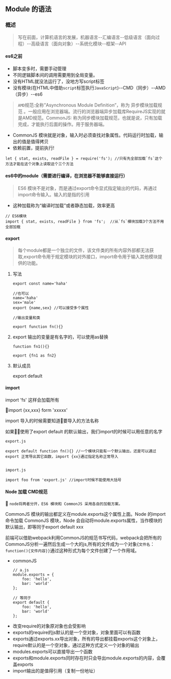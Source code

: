 ## Module 的语法

### 概述

> 写在前面，计算机语言的发展，机器语言--汇编语言--低级语言（面向过程）--高级语言（面向对象）--系统化模块--框架--API

#### es6之前

+ 脚本变多时，需要手动管理
+ 不同逻辑脚本间的调用需要用到全局变量。
+ 没有HTML就没法运行了，没地方写script标签
+ 没有模块(在HTML中借助`script`标签执行`JavaScript`)--CMD（同步）--AMD（异步）--es6

>`AMD`规范:全称”Asynchronous Module Definition”，称为 异步模块加载规范 。一般应用在浏览器端。流行的浏览器端异步加载库RequireJS实现的就是AMD规范。CommonJS: 称为同步模块加载规范，也就是说，只有加载完成，才能执行后面的操作。用于服务器端。<br/>

+ CommonJS 模块就是对象，输入时必须查找对象属性。代码运行时加载，输出的值是值得拷贝
+ 依赖前置，提前执行!
```
let { stat, exists, readFile } = require('fs'); //只有先全部加载`fs`这个方法才能在这个对象上读取这个三个方法
```

#### es6中的module（需要进行编译，在浏览器不能够直接运行）

> ES6 模块不是对象，而是通过export命令显式指定输出的代码，再通过import命令输入。输入的是指的引用

+ 这种加载称为“编译时加载”或者静态加载，效率更高

```
// ES6模块
import { stat, exists, readFile } from 'fs';  //从`fs`模块加载3个方法不用全部加载
```

#### export

>每个module都是一个独立的文件，该文件类的所有内容外部都无法获取,export命令用于规定模块的对外接口，import命令用于输入其他模块提供的功能。

1. 写法

    ```
    export const name='haha'

    //也可以
    name='haha'
    sex='male'
    export {name,sex} //可以接受多个属性

    //输出变量和类

    export function fn(){}

    ```

2. export 输出的变量是有名字的，可以使用as替换

    ```
    function fn1(){}

    export {fn1 as fn2}

    ```

3. 默认成员

    export default 
#### import

import 'fs' 这样会加载所有

import {xx,xxx} form 'xxxxx'

import 导入的时候需要知道要导入的方法名称

如果使用了export default 的默认输出，我们import的时候可以用任意的名字

```
export.js

export default function fn(){} //一个模块只能有一个默认输出，还是可以通过export 正常导出其它函数，import {xx}通过指定名称正常导入


import.js 

import foo from 'export.js' //import时候不能使用大括号

```


#### Node 加载 CMD规范

`node将两者分开，ES6 模块和 CommonJS 采用各自的加载方案。`

CommonJS 模块的输出都定义在module.exports这个属性上面。Node 的import命令加载 CommonJS 模块，Node 会自动将module.exports属性，当作模块的默认输出，即等同于export default xxx

前端可以借助webpack利用CommonJS的规范书写代码，webpack会把所有的CommonJS分析一遍然后生成一个大的js,所有的文件成为一个对象{`文件名`：`function(){文件内容}}`通过这种形式为每个文件创建了一个作用域。
+ commonJS
    ```
    // a.js
    module.exports = {
        foo: 'hello',
        bar: 'world'
    };

    // 等同于
    export default {
        foo: 'hello',
        bar: 'world'
    };
    ```
+ 改变require的对象原对象也会受影响 
+ exports的require的js默认的是一个空对象，对象里面可以有函数
+ exports通过exports.xx导出对象，所有的导出都挂载exports这个对象上，require默认的是一个空对象，通过这种方式定义一个对象的输出
+ modules.exports可以直接导出一个函数
+ exports和module.exports同时存在时只会导出module.exports的内容，会覆盖exports
+ import输出的是值得引用（复制一份地址） 

